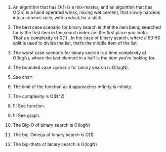 ﻿1. An algorithm that has O(1) is a mix-master, and an algorithm that has O(2n) is a hand operated whisk, mixing wet cement, that slowly hardens into a cement-cicle, with a whisk for a stick.

2. The best case scenario for binary search is that the item being searched for is the first item in the search index (ie: the first place you look). That's a complexity of 0(1) . In the case of binary search, where a 50-50 split is used to divide the list, that’s the middle item of the list.

3. The worst case scenario for binary search is a time complexity of O(logN), where the last element in a half is the item you're looking for.

4. The bounded case scenario for binary search is O(logN).

5. See chart

6. The limit of the function as it approaches infinity is infinity.

7. The complexity is O(N^2)

8. !!! See function.

9. !!! See graph.

10. The Big-O of binary search is O(logN)

11. The big-Omega of binary search is O(1)

12. The big-theta of binary search is O(logN) 
